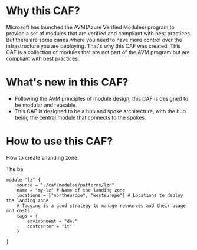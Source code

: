 # Why this CAF?


Microsoft has launched the AVM(Azure Verified Modules) program to provide a set of modules that are verified and compliant with best practices. But there are some cases where you need to have more control over the infrastructure you are deploying. That's why this CAF was created. This CAF is a collection of modules that are not part of the AVM program but are compliant with best practices.

# What's new in this CAF?

- Following the AVM principles of module design, this CAF is designed to be modular and reusable.
- This CAF is designed to be a hub and spoke architecture, with the hub being the central module that connects to the spokes.

# How to use this CAF?


How to create a landing zone:

The ba
```hcl
module "lz" {
    source = "./caf/modules/patterns/lzn" 
    name = "my-lz" # Name of the landing zone
    locations = ["northeurope", "westeurope"] # Locations to deploy the landing zone
    # Tagging is a good strategy to manage resources and their usage and costs.
    tags = {
        environment = "dev"
        costcenter = "it"
    }

}
```